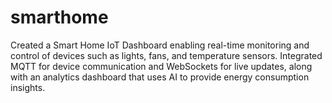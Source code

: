 # smarthome
Created a Smart Home IoT Dashboard enabling real-time monitoring and control of devices such as lights, fans, and temperature sensors. Integrated MQTT for device communication and WebSockets for live updates, along with an analytics dashboard that uses AI to provide energy consumption insights.
